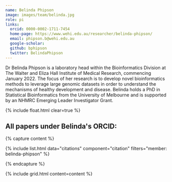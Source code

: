 ```yaml
---
name: Belinda Phipson
image: images/team/belinda.jpg
role: pi
links:
  orcid: 0000-0002-1711-7454
  home-page: https://www.wehi.edu.au/researcher/belinda-phipson/
  email: phipson.b@wehi.edu.au
  google-scholar: 
  github: bphipson
  twitter: BelindaPhipson
---
```


Dr Belinda Phipson is a laboratory head within the Bioinformatics Division at The Walter and Eliza Hall Institute of Medical Research, commencing January 2022. 
The focus of her research is to develop novel bioinformatics methods to leverage large genomic datasets in order to understand the mechanisms of healthy development and disease.
Belinda holds a PhD in Statistical Bioinformatics from the University of Melbourne and is supported by an NHMRC Emerging Leader Investigator Grant.

{% include float.html clear=true %}

## All papers under Belinda's ORCID:

{% capture content %}

{% include list.html data="citations" component="citation" filters="member: belinda-phipson" %}

{% endcapture %}

{% include grid.html content=content %}
